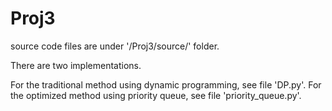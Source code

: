# Proj3

source code files are under '/Proj3/source/' folder.

There are two implementations.

For the traditional method using dynamic programming, see file 'DP.py'. For the optimized method using priority queue, see file 'priority_queue.py'.
